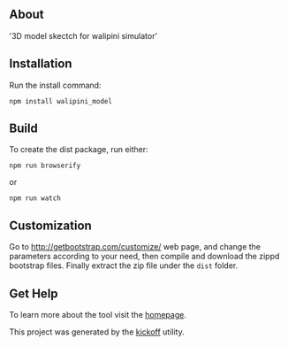 ## About

'3D model skectch for walipini simulator'

## Installation

Run the install command:

    npm install walipini_model


## Build

To create the dist package, run either:

    npm run browserify

or

    npm run watch

## Customization

Go to http://getbootstrap.com/customize/ web page, and change the parameters according to your need, then compile and download the zippd bootstrap files. Finally extract the zip file under the `dist` folder.

## Get Help

To learn more about the tool visit the [homepage](http://tombenke.github.io/walipini_model/).

This project was generated by the
[kickoff](https://github.com/tombenke/kickoff) utility.
